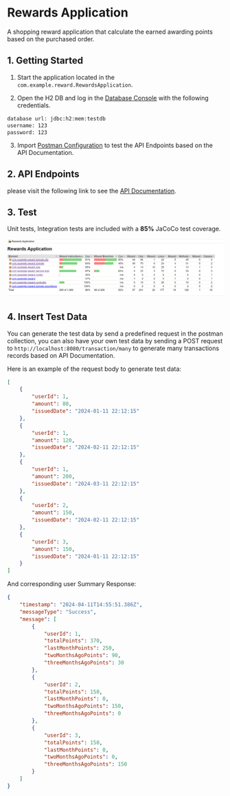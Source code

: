 # Rewards Application
A shopping reward application that calculate the earned awarding points based on the purchased order.

## 1. Getting Started

1. Start the application located in the `com.example.reward.RewardsApplication`.


2. Open the H2 DB and log in the [Database Console](http://localhost:8080/database) with the following credentials.

```
database url: jdbc:h2:mem:testdb
username: 123
password: 123
```
3. Import [Postman Configuration](file/postman.json) to test the API Endpoints based on the API Documentation.

## 2. API Endpoints

please visit the following link to see the [API Documentation](http://localhost:8080/swagger-ui.html).

## 3. Test

Unit tests, Integration tests are included with a **85%** JaCoCo test coverage.


<div align="center">
  <img alt="Demo" src="./file/jacoco.png" />
</div>


## 4. Insert Test Data

You can generate the test data by send a predefined request in the postman collection, you can also have your own test data by sending a POST request to `http://localhost:8080/transaction/many` to generate many transactions records based on API Documentation.

Here is an example of the request body to generate test data:
```json
[
    {
        "userId": 1,
        "amount": 80,
        "issuedDate": "2024-01-11 22:12:15"
    },
    {
        "userId": 1,
        "amount": 120,
        "issuedDate": "2024-02-11 22:12:15"
    },
    {
        "userId": 1,
        "amount": 200,
        "issuedDate": "2024-03-11 22:12:15"
    },
    {
        "userId": 2,
        "amount": 150,
        "issuedDate": "2024-02-11 22:12:15"
    },
    {
        "userId": 3,
        "amount": 150,
        "issuedDate": "2024-01-11 22:12:15"
    }
]
```
And corresponding user Summary Response:
```json
{
    "timestamp": "2024-04-11T14:55:51.386Z",
    "messageType": "Success",
    "message": [
        {
            "userId": 1,
            "totalPoints": 370,
            "lastMonthPoints": 250,
            "twoMonthsAgoPoints": 90,
            "threeMonthsAgoPoints": 30
        },
        {
            "userId": 2,
            "totalPoints": 150,
            "lastMonthPoints": 0,
            "twoMonthsAgoPoints": 150,
            "threeMonthsAgoPoints": 0
        },
        {
            "userId": 3,
            "totalPoints": 150,
            "lastMonthPoints": 0,
            "twoMonthsAgoPoints": 0,
            "threeMonthsAgoPoints": 150
        }
    ]
}
```











